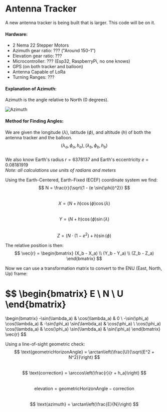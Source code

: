 # Antenna Tracker

A new antenna tracker is being built that is larger. This code will be on it.

#### Hardware:

- 2 Nema 22 Stepper Motors
- Azimuth gear ratio: ??? ("Around 150-1")
- Elevation gear ratio: ???
- Microcontroller: ??? (Esp32, RaspberryPi, no one knows)
- GPS (on both tracker and balloon)
- Antenna Capable of LoRa
- Turning Ranges: ???

#### Explanation of Azimuth:

Azimuth is the angle relative to North (0 degrees).

![Azimuth](https://www.pveducation.org/sites/default/files/PVCDROM/Properties-of-Sunlight/Images/AZIMUTH.gif)

#### Method for Finding Angles:

We are given the longitude $(\lambda)$, latitude $(\phi)$, and altitude $(h)$ of both the antenna tracker and the balloon.
$$ (\lambda_a, \phi_a, h_a), (\lambda_b, \phi_b, h_b) $$  
We also know Earth's radius $r = 6378137$ and Earth's eccentricity $e = 0.08181919$  
*Note: all calculations use units of radians and meters*

Using the Earth-Centered, Earth-Fixed (ECEF) coordinate system we find:
$$ N = \frac{r}{\sqrt{1 - (e \sin(\phi))^2}} $$  
$$ X = (N + h) \cos(\phi) \cos(\lambda) $$  
$$ Y = (N + h) \cos(\phi) \sin(\lambda) $$  
$$ Z = (N \cdot (1 - e^2) + h) \sin(\phi) $$  

The relative position is then:  
$$ 
\vec{r} = \begin{bmatrix}
(X_b - X_a) \\
(Y_b - Y_a) \\
(Z_b - Z_a)
\end{bmatrix}
$$

Now we can use a transformation matrix to convert to the ENU (East, North, Up) frame:

$$
\begin{bmatrix}
E \\
N \\
U
\end{bmatrix}
=
\begin{bmatrix}
-\sin(\lambda_a) & \cos(\lambda_a) & 0 \\
-\sin(\phi_a) \cos(\lambda_a) & -\sin(\phi_a) \sin(\lambda_a) & \cos(\phi_a) \\
\cos(\phi_a) \cos(\lambda_a) & \cos(\phi_a) \sin(\lambda_a) & \sin(\phi_a)
\end{bmatrix}
\vec{r}
$$

Using a line-of-sight geometric check:
$$ \text{geometricHorizonAngle} = \arctan\left(\frac{U}{\sqrt{E^2 + N^2}}\right) $$  
$$ \text{correction} = \arccos\left(\frac{r}{r + h_a}\right) $$  
$$ \text{elevation} = \text{geometricHorizonAngle} - \text{correction} $$  
$$ \text{azimuth} = \arctan\left(\frac{E}{N}\right) $$  
